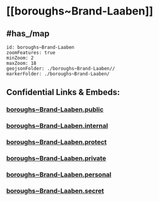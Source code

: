 # [[boroughs~Brand-Laaben]] 


## #has_/map  



```leaflet
id: boroughs~Brand-Laaben
zoomFeatures: true 
minZoom: 2 
maxZoom: 18
geojsonFolder: ./boroughs~Brand-Laaben//
markerFolder: ./boroughs~Brand-Laaben/
```




## Confidential Links & Embeds: 

### [boroughs~Brand-Laaben.public](/_public/\Earth\Continent\Europe\Europe~Central\Austria\Austrias_States\Niederösterreich\counties~NÖ\St_Pölten\cities~St_Pölten\Brand-Laabenboroughs~Brand-Laaben.public.md) 

### [boroughs~Brand-Laaben.internal](/_internal/\Earth\Continent\Europe\Europe~Central\Austria\Austrias_States\Niederösterreich\counties~NÖ\St_Pölten\cities~St_Pölten\Brand-Laabenboroughs~Brand-Laaben.internal.md) 

### [boroughs~Brand-Laaben.protect](/_protect/\Earth\Continent\Europe\Europe~Central\Austria\Austrias_States\Niederösterreich\counties~NÖ\St_Pölten\cities~St_Pölten\Brand-Laabenboroughs~Brand-Laaben.protect.md) 

### [boroughs~Brand-Laaben.private](/_private/\Earth\Continent\Europe\Europe~Central\Austria\Austrias_States\Niederösterreich\counties~NÖ\St_Pölten\cities~St_Pölten\Brand-Laabenboroughs~Brand-Laaben.private.md) 

### [boroughs~Brand-Laaben.personal](/_personal/\Earth\Continent\Europe\Europe~Central\Austria\Austrias_States\Niederösterreich\counties~NÖ\St_Pölten\cities~St_Pölten\Brand-Laabenboroughs~Brand-Laaben.personal.md) 

### [boroughs~Brand-Laaben.secret](/_secret/\Earth\Continent\Europe\Europe~Central\Austria\Austrias_States\Niederösterreich\counties~NÖ\St_Pölten\cities~St_Pölten\Brand-Laabenboroughs~Brand-Laaben.secret.md)

